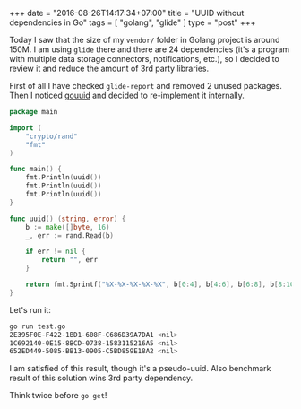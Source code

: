 +++
date = "2016-08-26T14:17:34+07:00"
title = "UUID without dependencies in Go"
tags = [ "golang", "glide" ]
type = "post"
+++

Today I saw that the size of my `vendor/` folder in Golang project is around 150M. I am using `glide` there and there are 24 dependencies (it's a program with multiple data storage connectors, notifications, etc.), so I decided to review it and reduce the amount of 3rd party libraries.

First of all I have checked `glide-report` and removed 2 unused packages. Then I noticed [gouuid](https://github.com/nu7hatch/gouuid) and decided to re-implement it internally.

```go
package main

import (
	"crypto/rand"
	"fmt"
)

func main() {
	fmt.Println(uuid())
	fmt.Println(uuid())
	fmt.Println(uuid())
}

func uuid() (string, error) {
	b := make([]byte, 16)
	_, err := rand.Read(b)

	if err != nil {
		return "", err
	}

	return fmt.Sprintf("%X-%X-%X-%X-%X", b[0:4], b[4:6], b[6:8], b[8:10], b[10:]), nil
}
```

Let's run it:
```bash
go run test.go
2E395F0E-F422-1BD1-608F-C686D39A7DA1 <nil>
1C692140-0E15-8BCD-0738-1583115216A5 <nil>
652ED449-5085-BB13-0905-C5BD859E18A2 <nil>
```

I am satisfied of this result, though it's a pseudo-uuid. Also benchmark result of this solution wins 3rd party dependency.

Think twice before `go get`!
